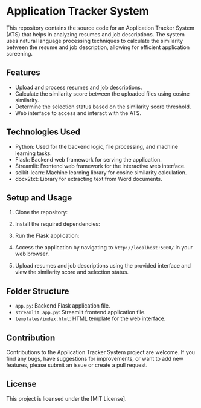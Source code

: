 # Application Tracker System

This repository contains the source code for an Application Tracker System (ATS) that helps in analyzing resumes and job descriptions. The system uses natural language processing techniques to calculate the similarity between the resume and job description, allowing for efficient application screening.

## Features

- Upload and process resumes and job descriptions.
- Calculate the similarity score between the uploaded files using cosine similarity.
- Determine the selection status based on the similarity score threshold.
- Web interface to access and interact with the ATS.

## Technologies Used

- Python: Used for the backend logic, file processing, and machine learning tasks.
- Flask: Backend web framework for serving the application.
- Streamlit: Frontend web framework for the interactive web interface.
- scikit-learn: Machine learning library for cosine similarity calculation.
- docx2txt: Library for extracting text from Word documents.

## Setup and Usage

1. Clone the repository:


2. Install the required dependencies:


3. Run the Flask application:


4. Access the application by navigating to `http://localhost:5000/` in your web browser.

5. Upload resumes and job descriptions using the provided interface and view the similarity score and selection status.

## Folder Structure

- `app.py`: Backend Flask application file.
- `streamlit_app.py`: Streamlit frontend application file.
- `templates/index.html`: HTML template for the web interface.
  
## Contribution

Contributions to the Application Tracker System project are welcome. If you find any bugs, have suggestions for improvements, or want to add new features, please submit an issue or create a pull request.

## License

This project is licensed under the [MIT License].

